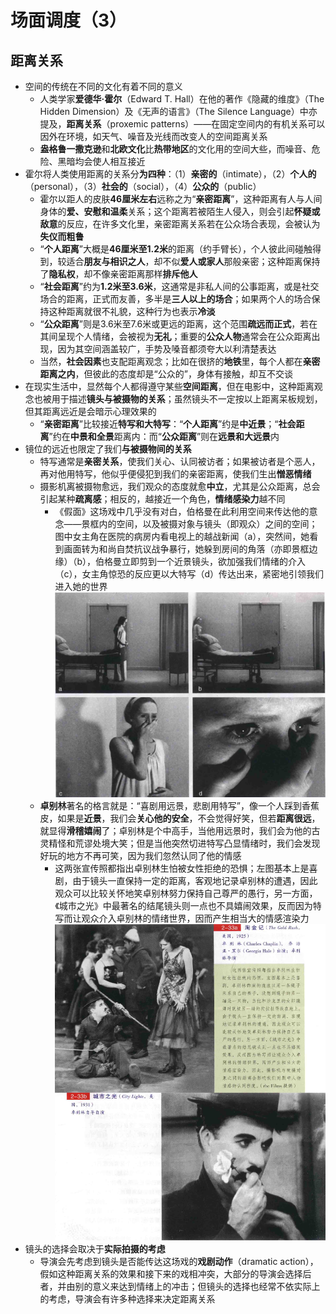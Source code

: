 # 场面调度（3）
## 距离关系
* 空间的传统在不同的文化有着不同的意义
  * 人类学家**爱德华·霍尔**（Edward T. Hall）在他的著作《隐藏的维度》（The Hidden Dimension）及《无声的语言》（The Silence Language）中亦提及，**距离关系**（proxemic patterns）——在固定空间内的有机关系可以因外在环境，如天气、噪音及光线而改变人的空间距离关系
  * **盎格鲁一撒克逊**和**北欧文化**比**热带地区**的文化用的空间大些，而噪音、危险、黑暗均会使人相互接近
* 霍尔将人类使用距离的关系分**为四种**：（1）**亲密的**（intimate），（2）**个人的**（personal），（3）**社会的**（social），（4）**公众的**（public）
  * 霍尔以距人的皮肤**46厘米左右**远称之为“**亲密距离**”，这种距离有人与人间身体的**爱、安慰和温柔**关系；这个距离若被陌生人侵入，则会引起**怀疑或敌意**的反应，在许多文化里，亲密距离关系若在公众场合表现，会被认为**失仪而粗鲁**
  * “**个人距离**”大概是**46厘米至1.2米**的距离（约手臂长），个人彼此间碰触得到，较适合**朋友与相识之人**，却不似**爱人或家人**那般亲密；这种距离保持了**隐私权**，却不像亲密距离那样**排斥他人**
  * “**社会距离**”约为**1.2米至3.6米**，这通常是非私人间的公事距离，或是社交场合的距离，正式而友善，多半是**三人以上的场合**；如果两个人的场合保持这种距离就很不礼貌，这种行为也表示**冷淡**
  * “**公众距离**”则是3.6米至7.6米或更远的距离，这个范围**疏远而正式**，若在其间呈现个人情绪，会被视为**无礼**；重要的**公众人物**通常会在公众距离出现，因为其空间涵盖较广，手势及嗓音都须夸大以利清楚表达
  * 当然，**社会因素**也支配距离观念；比如在很挤的**地铁**里，每个人都在**亲密距离之内**，但彼此的态度却是“公众的”，身体有接触，却互不交谈
* 在现实生活中，显然每个人都得遵守某些**空间距离**，但在电影中，这种距离观念也被用于描述**镜头与被摄物的关系**；虽然镜头不一定按以上距离呆板规划，但其距离远近是会暗示心理效果的
  * “**亲密距离**”比较接近**特写和大特写**：“**个人距离**”约是**中近景**；“**社会距离**”约在**中景和全景**距离内：而“**公众距离**”则在**远景和大远景**内
* 镜位的远近也限定了我们**与被摄物间的关系**
  * 特写通常是**亲密关系**，使我们关心、认同被访者；如果被访者是个恶人，再对他用特写，他似乎便侵犯到我们的亲密距离，使我们生出**憎恶情绪**
  * 摄影机离被摄物愈远，我们观众的态度就愈**中立**，尤其是公众距离，总会引起某种**疏离感**；相反的，越接近一个角色，**情绪感染力**越不同
    * 《假面》这场戏中几乎没有对白，伯格曼在此利用空间来传达他的意念——景框内的空间，以及被摄对象与镜头（即观众）之间的空间；图中女主角在医院的病房内看电视上的越战新闻（a），突然间，她看到画面转为和尚自焚抗议战争暴行，她躲到房间的角落（亦即景框边缘）（b），伯格曼立即剪到一个近景镜头，欲加强我们情绪的介入（c），女主角惊恐的反应更以大特写（d）传达出来，紧密地引领我们进入她的世界
![](images/假面.png)
  * **卓别林**著名的格言就是：“喜剧用远景，悲剧用特写”，像一个人踩到香蕉皮，如果是**近景**，我们会**关心他的安全**，不会觉得好笑，但若**距离很远**，就显得**滑稽嬉闹**了；卓别林是个中高手，当他用远景时，我们会为他的古灵精怪和荒谬处境大笑；但是当他突然切进特写凸显情绪时，我们会发现好玩的地方不再可笑，因为我们忽然认同了他的情感
    * 这两张宣传照都指出卓别林生怕被女性拒绝的恐惧；左图基本上是喜剧，由于镜头一直保持一定的距离，客观地记录卓别林的遭遇，因此观众可以比较关怀地笑卓别林努力保持自己尊严的愚行，另一方面，《城市之光》中最著名的结尾镜头则一点也不具嬉闹效果，反而因为特写而让观众介入卓别林的情绪世界，因而产生相当大的情感渲染力
![](images/卓别林.png)
* 镜头的选择会取决于**实际拍摄的考虑**
  * 导演会先考虑到镜头是否能传达这场戏的**戏剧动作**（dramatic action），假如这种距离关系的效果和接下来的戏相冲突，大部分的导演会选择后者，并由别的意义来达到情绪上的冲击；但镜头的选择也经常不依实际上的考虑，导演会有许多种选择来决定距离关系